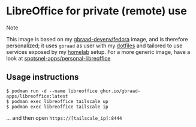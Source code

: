 LibreOffice for private (remote) use
====================================

> [!NOTE]
> This image is based on my [gbraad-devenv/fedora](https://github.com/gbraad-devenv/fedora) image, and is therefore personalized;
> it uses  `gbraad` as user with my [dotfiles](https://github.com/gbraad/dotfiles) and tailored to use services exposed by my [homelab](https://github.com/gbraad-homelab) setup.
> For a more generic image, have a look at [spotsnel-apps/personal-libreoffice](https://github.com/spotsnel-apps/personal-libreoffice)


## Usage instructions

```
$ podman run -d --name libreoffice ghcr.io/gbraad-apps/libreoffice:latest
$ podman exec libreoffice tailscale up
$ podman exec libreoffice tailscale ip
```

... and then open `https://[tailscale_ip]:8444`
